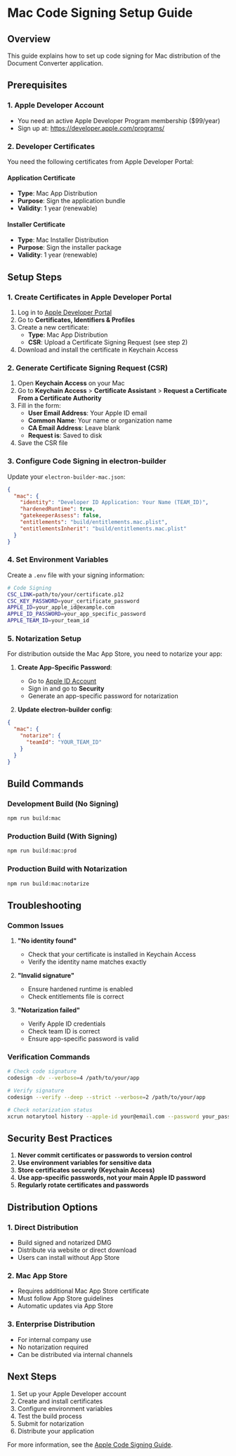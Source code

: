 # Mac Code Signing Setup Guide

## Overview
This guide explains how to set up code signing for Mac distribution of the Document Converter application.

## Prerequisites

### 1. Apple Developer Account
- You need an active Apple Developer Program membership ($99/year)
- Sign up at: https://developer.apple.com/programs/

### 2. Developer Certificates
You need the following certificates from Apple Developer Portal:

#### Application Certificate
- **Type**: Mac App Distribution
- **Purpose**: Sign the application bundle
- **Validity**: 1 year (renewable)

#### Installer Certificate  
- **Type**: Mac Installer Distribution
- **Purpose**: Sign the installer package
- **Validity**: 1 year (renewable)

## Setup Steps

### 1. Create Certificates in Apple Developer Portal

1. Log in to [Apple Developer Portal](https://developer.apple.com/account/)
2. Go to **Certificates, Identifiers & Profiles**
3. Create a new certificate:
   - **Type**: Mac App Distribution
   - **CSR**: Upload a Certificate Signing Request (see step 2)
4. Download and install the certificate in Keychain Access

### 2. Generate Certificate Signing Request (CSR)

1. Open **Keychain Access** on your Mac
2. Go to **Keychain Access** > **Certificate Assistant** > **Request a Certificate From a Certificate Authority**
3. Fill in the form:
   - **User Email Address**: Your Apple ID email
   - **Common Name**: Your name or organization name
   - **CA Email Address**: Leave blank
   - **Request is**: Saved to disk
4. Save the CSR file

### 3. Configure Code Signing in electron-builder

Update your `electron-builder-mac.json`:

```json
{
  "mac": {
    "identity": "Developer ID Application: Your Name (TEAM_ID)",
    "hardenedRuntime": true,
    "gatekeeperAssess": false,
    "entitlements": "build/entitlements.mac.plist",
    "entitlementsInherit": "build/entitlements.mac.plist"
  }
}
```

### 4. Set Environment Variables

Create a `.env` file with your signing information:

```bash
# Code Signing
CSC_LINK=path/to/your/certificate.p12
CSC_KEY_PASSWORD=your_certificate_password
APPLE_ID=your_apple_id@example.com
APPLE_ID_PASSWORD=your_app_specific_password
APPLE_TEAM_ID=your_team_id
```

### 5. Notarization Setup

For distribution outside the Mac App Store, you need to notarize your app:

1. **Create App-Specific Password**:
   - Go to [Apple ID Account](https://appleid.apple.com/)
   - Sign in and go to **Security**
   - Generate an app-specific password for notarization

2. **Update electron-builder config**:
```json
{
  "mac": {
    "notarize": {
      "teamId": "YOUR_TEAM_ID"
    }
  }
}
```

## Build Commands

### Development Build (No Signing)
```bash
npm run build:mac
```

### Production Build (With Signing)
```bash
npm run build:mac:prod
```

### Production Build with Notarization
```bash
npm run build:mac:notarize
```

## Troubleshooting

### Common Issues

1. **"No identity found"**
   - Check that your certificate is installed in Keychain Access
   - Verify the identity name matches exactly

2. **"Invalid signature"**
   - Ensure hardened runtime is enabled
   - Check entitlements file is correct

3. **"Notarization failed"**
   - Verify Apple ID credentials
   - Check team ID is correct
   - Ensure app-specific password is valid

### Verification Commands

```bash
# Check code signature
codesign -dv --verbose=4 /path/to/your/app

# Verify signature
codesign --verify --deep --strict --verbose=2 /path/to/your/app

# Check notarization status
xcrun notarytool history --apple-id your@email.com --password your_password
```

## Security Best Practices

1. **Never commit certificates or passwords to version control**
2. **Use environment variables for sensitive data**
3. **Store certificates securely (Keychain Access)**
4. **Use app-specific passwords, not your main Apple ID password**
5. **Regularly rotate certificates and passwords**

## Distribution Options

### 1. Direct Distribution
- Build signed and notarized DMG
- Distribute via website or direct download
- Users can install without App Store

### 2. Mac App Store
- Requires additional Mac App Store certificate
- Must follow App Store guidelines
- Automatic updates via App Store

### 3. Enterprise Distribution
- For internal company use
- No notarization required
- Can be distributed via internal channels

## Next Steps

1. Set up your Apple Developer account
2. Create and install certificates
3. Configure environment variables
4. Test the build process
5. Submit for notarization
6. Distribute your application

For more information, see the [Apple Code Signing Guide](https://developer.apple.com/documentation/security/notarizing_macos_software_before_distribution).
